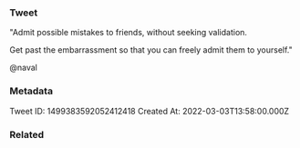 ### Tweet
"Admit possible mistakes to friends, without seeking validation. 

Get past the embarrassment so that you can freely admit them to yourself."

@naval

### Metadata
Tweet ID: 1499383592052412418
Created At: 2022-03-03T13:58:00.000Z

### Related

